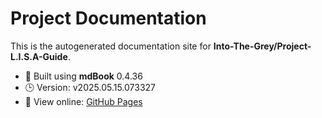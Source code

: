 
# Project Documentation

This is the autogenerated documentation site for **Into-The-Grey/Project-L.I.S.A-Guide**.

- 📘 Built using **mdBook** 0.4.36
- 🕒 Version: v2025.05.15.073327
- 🔗 View online: [GitHub Pages](https://Into-The-Grey.github.io/Project-L.I.S.A-Guide)
